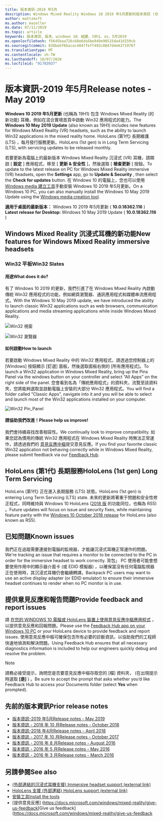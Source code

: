 ```yaml
---
title: 版本資訊-2019 年5月
description: Windows Mixed Reality Windows 10 2019 年5月更新的版本資訊 (也稱為 19H1) 。
author: mattzmsft
ms.author: mazeller
ms.date: 07/11/2019
ms.topic: article
keywords: 版本資訊、版本、windows 10、組建、19h1、os、5月2019
ms.openlocfilehash: f5645baa726c68e6da5be949e90515da41d159cb
ms.sourcegitcommit: 838bebf6bacac4047feff493c0847d4e6371976f
ms.translationtype: MT
ms.contentlocale: zh-TW
ms.lasthandoff: 10/07/2020
ms.locfileid: "91783937"
---
```

# <a name="release-notes---may-2019"></a><span data-ttu-id="7c7a8-104">版本資訊-2019 年5月</span><span class="sxs-lookup"><span data-stu-id="7c7a8-104">Release notes - May 2019</span></span>

<span data-ttu-id="7c7a8-105">**Windows 10 2019 年5月更新** (也稱為 19H1) 包含 Windows Mixed Reality (的新功能) 耳機，例如在混合實境首頁中啟動 Win32 應用程式的能力。</span><span class="sxs-lookup"><span data-stu-id="7c7a8-105">The **Windows 10 May 2019 Update** (also known as 19H1) includes new features for Windows Mixed Reality (VR) headsets, such as the ability to launch Win32 applications in the mixed reality home.</span></span> <span data-ttu-id="7c7a8-106">HoloLens (第1代) 長期維護 (LTS) ，每月發行服務更新。</span><span class="sxs-lookup"><span data-stu-id="7c7a8-106">HoloLens (1st gen) is in Long Term Servicing (LTS), with servicing updates to be released monthly.</span></span>

<span data-ttu-id="7c7a8-107">若要更新為電腦上的最新版本 Windows Mixed Reality 沉浸式 (VR) 耳機，請開啟 [ **設定** ] 應用程式，移至 [ **更新 & 安全性** ]，然後選取 [ **檢查更新** ] 按鈕。</span><span class="sxs-lookup"><span data-stu-id="7c7a8-107">To update to the latest release on PC for Windows Mixed Reality immersive (VR) headsets, open the **Settings** app, go to **Update & Security** , then select the **Check for updates** button.</span></span> <span data-ttu-id="7c7a8-108">在 Windows 10 的電腦上，您也可以使用 [Windows media 建立工具](https://www.microsoft.com/software-download/windows10)手動安裝 Windows 10 2019 年5月更新。</span><span class="sxs-lookup"><span data-stu-id="7c7a8-108">On a Windows 10 PC, you can also manually install the Windows 10 May 2019 Update using the [Windows media creation tool](https://www.microsoft.com/software-download/windows10).</span></span>

<span data-ttu-id="7c7a8-109">**適用于桌面的最新版本：** Windows 10 2019 年5月更新 ( **10.0.18362.116** ) </span><span class="sxs-lookup"><span data-stu-id="7c7a8-109">**Latest release for Desktop:** Windows 10 May 2019 Update ( **10.0.18362.116** )</span></span><br>

## <a name="new-features-for-windows-mixed-reality-immersive-headsets"></a><span data-ttu-id="7c7a8-110">Windows Mixed Reality 沉浸式耳機的新功能</span><span class="sxs-lookup"><span data-stu-id="7c7a8-110">New features for Windows Mixed Reality immersive headsets</span></span>

### <a name="win32-slates"></a><span data-ttu-id="7c7a8-111">Win32 平板</span><span class="sxs-lookup"><span data-stu-id="7c7a8-111">Win32 Slates</span></span>

#### <a name="what-does-it-do"></a><span data-ttu-id="7c7a8-112">用途</span><span class="sxs-lookup"><span data-stu-id="7c7a8-112">What does it do?</span></span> 
<span data-ttu-id="7c7a8-113">有了 Windows 10 2019 的更新，我們引進了在 Windows Mixed Reality 內啟動傳統 Win32 應用程式的功能，例如網頁瀏覽器、通訊應用程式和媒體串流應用程式。</span><span class="sxs-lookup"><span data-stu-id="7c7a8-113">With the Windows 10 May 2019 update, we have introduced the ability to launch classic Win32 applications such as web browsers, communication applications and media streaming applications while inside Windows Mixed Reality.</span></span> 

![Win32 視窗](images/mr-win32-slates-1.png)

![Win32 瀏覽器](images/mr-win32-slates-2.png)

#### <a name="how-to-launch"></a><span data-ttu-id="7c7a8-116">如何啟動</span><span class="sxs-lookup"><span data-stu-id="7c7a8-116">How to launch</span></span>
<span data-ttu-id="7c7a8-117">若要啟動 Windows Mixed Reality 中的 Win32 應用程式，請透過您控制器上的 [Windows] 按鈕顯示 [釘選] 面板，然後選取面板右側的 [所有應用程式]。</span><span class="sxs-lookup"><span data-stu-id="7c7a8-117">To launch a Win32 application in Windows Mixed Reality, bring up the Pins Panel via the windows button on your controller and select “All Apps” on the right side of the panel.</span></span>  <span data-ttu-id="7c7a8-118">您會看到名為「傳統應用程式」的資料夾，流覽至該資料夾，您將能夠選取並啟動電腦上安裝的大部分 Win32 應用程式。</span><span class="sxs-lookup"><span data-stu-id="7c7a8-118">You will find a folder called "Classic Apps", navigate into it and you will be able to select and launch most of the Win32 applications installed on your computer.</span></span>

![Win32 Pin_Panel](images/mr-win32-slates-pinspanel.png)

#### <a name="please-help-us-improve"></a><span data-ttu-id="7c7a8-120">請協助我們改進！</span><span class="sxs-lookup"><span data-stu-id="7c7a8-120">Please help us improve!</span></span>
<span data-ttu-id="7c7a8-121">我們會持續尋找改善相容性。</span><span class="sxs-lookup"><span data-stu-id="7c7a8-121">We continually look to improve compatibility.</span></span>  <span data-ttu-id="7c7a8-122">如果您認為慣用的傳統 Win32 應用程式在 Windows Mixed Reality 時無法正常運作，請透過我們的 [意見反應中樞](https://support.microsoft.com//help/4021566/windows-10-send-feedback-to-microsoft-with-feedback-hub)提交意見反應。</span><span class="sxs-lookup"><span data-stu-id="7c7a8-122">If you find your favorite classic Win32 application not behaving correctly while in Windows Mixed Reality, please submit feedback via our [Feedback Hub](https://support.microsoft.com//help/4021566/windows-10-send-feedback-to-microsoft-with-feedback-hub).</span></span>

## <a name="hololens-1st-gen-long-term-servicing"></a><span data-ttu-id="7c7a8-123">HoloLens (第1代) 長期服務</span><span class="sxs-lookup"><span data-stu-id="7c7a8-123">HoloLens (1st gen) Long Term Servicing</span></span>

<span data-ttu-id="7c7a8-124">HoloLens (第1代) 正在進入長期服務 (LTS) 狀態。</span><span class="sxs-lookup"><span data-stu-id="7c7a8-124">HoloLens (1st gen) is entering Long Term Servicing (LTS) state.</span></span> <span data-ttu-id="7c7a8-125">未來的更新將著重于問題和安全性修正程式，同時維持與 Windows 10 HoloLens ([2018 版](release-notes-october-2018.md) 的功能同位，也稱為 RS5) 。</span><span class="sxs-lookup"><span data-stu-id="7c7a8-125">Future updates will focus on issue and security fixes, while maintaining feature parity with the [Windows 10 October 2018 release](release-notes-october-2018.md) for HoloLens (also known as RS5).</span></span> 

## <a name="known-issues"></a><span data-ttu-id="7c7a8-126">已知問題</span><span class="sxs-lookup"><span data-stu-id="7c7a8-126">Known issues</span></span>

<span data-ttu-id="7c7a8-127">我們正在追蹤需要連接到電腦的監視器，才能讓沉浸式耳機正常運作的問題。</span><span class="sxs-lookup"><span data-stu-id="7c7a8-127">We're tracking an issue that requires a monitor to be connected to the PC in order for the immersive headset to work correctly.</span></span> <span data-ttu-id="7c7a8-128">背包」 PC 使用者可能會想要使用作用中的顯示器介面卡 (或 EDID 模擬器) ，以確保當沒有任何電腦監視器正在使用時，其沉浸式耳機仍會繼續轉譯。</span><span class="sxs-lookup"><span data-stu-id="7c7a8-128">Backpack PC users may want to use an active display adapter (or EDID emulator) to ensure their immersive headset continues to render when no PC monitor is in use.</span></span> 

## <a name="provide-feedback-and-report-issues"></a><span data-ttu-id="7c7a8-129">提供意見反應和報告問題</span><span class="sxs-lookup"><span data-stu-id="7c7a8-129">Provide feedback and report issues</span></span>

<span data-ttu-id="7c7a8-130">請 [在您的 WINDOWS 10 電腦或 HoloLens 裝置上使用意見反應中樞應用程式](https://docs.microsoft.com/windows/mixed-reality/give-us-feedback) ，以提供意見反應和回報問題。</span><span class="sxs-lookup"><span data-stu-id="7c7a8-130">Please use the [Feedback Hub app on your Windows 10 PC](https://docs.microsoft.com/windows/mixed-reality/give-us-feedback) or your HoloLens device to provide feedback and report issues.</span></span> <span data-ttu-id="7c7a8-131">使用意見反應中樞可確保包含所有必要的診斷資訊，以協助我們的工程師快速地偵測和解決問題。</span><span class="sxs-lookup"><span data-stu-id="7c7a8-131">Using Feedback Hub ensures that all necessary diagnostics information is included to help our engineers quickly debug and resolve the problem.</span></span>

>[!NOTE]
><span data-ttu-id="7c7a8-132">請務必接受提示，詢問您是否要意見反應中樞存取您的 [檔] 資料夾， (在出現提示時選取 **[是]** ) 。</span><span class="sxs-lookup"><span data-stu-id="7c7a8-132">Be sure to accept the prompt that asks whether you’d like Feedback Hub to access your Documents folder (select **Yes** when prompted).</span></span>

## <a name="prior-release-notes"></a><span data-ttu-id="7c7a8-133">先前的版本資訊</span><span class="sxs-lookup"><span data-stu-id="7c7a8-133">Prior release notes</span></span>

* [<span data-ttu-id="7c7a8-134">版本資訊-2019 年5月</span><span class="sxs-lookup"><span data-stu-id="7c7a8-134">Release notes - May 2019</span></span>](release-notes-may-2019.md)
* [<span data-ttu-id="7c7a8-135">版本資訊 - 2018 年 10 月</span><span class="sxs-lookup"><span data-stu-id="7c7a8-135">Release notes - October 2018</span></span>](release-notes-october-2018.md)
* [<span data-ttu-id="7c7a8-136">版本資訊-2018 年4月</span><span class="sxs-lookup"><span data-stu-id="7c7a8-136">Release notes - April 2018</span></span>](release-notes-april-2018.md)
* [<span data-ttu-id="7c7a8-137">版本資訊 - 2017 年 10 月</span><span class="sxs-lookup"><span data-stu-id="7c7a8-137">Release notes - October 2017</span></span>](release-notes-october-2017.md)
* [<span data-ttu-id="7c7a8-138">版本資訊 - 2016 年 8 月</span><span class="sxs-lookup"><span data-stu-id="7c7a8-138">Release notes - August 2016</span></span>](release-notes-august-2016.md)
* [<span data-ttu-id="7c7a8-139">版本資訊 - 2016 年 5 月</span><span class="sxs-lookup"><span data-stu-id="7c7a8-139">Release notes - May 2016</span></span>](release-notes-may-2016.md)
* [<span data-ttu-id="7c7a8-140">版本資訊 - 2016 年 3 月</span><span class="sxs-lookup"><span data-stu-id="7c7a8-140">Release notes - March 2016</span></span>](release-notes-march-2016.md)

## <a name="see-also"></a><span data-ttu-id="7c7a8-141">另請參閱</span><span class="sxs-lookup"><span data-stu-id="7c7a8-141">See also</span></span>
* [<span data-ttu-id="7c7a8-142"> (外部連結的沉浸式耳機支援) </span><span class="sxs-lookup"><span data-stu-id="7c7a8-142">Immersive headset support (external link)</span></span>](https://docs.microsoft.com/windows/mixed-reality/enthusiast-guide/troubleshooting-windows-mixed-reality)
* [<span data-ttu-id="7c7a8-143">HoloLens 支援 (外部連結) </span><span class="sxs-lookup"><span data-stu-id="7c7a8-143">HoloLens support (external link)</span></span>](https://support.microsoft.com/products/hololens)
* [<span data-ttu-id="7c7a8-144">安裝工具</span><span class="sxs-lookup"><span data-stu-id="7c7a8-144">Install the tools</span></span>](https://docs.microsoft.com/windows/mixed-reality/develop/install-the-tools)
* <span data-ttu-id="7c7a8-145">[提供意見反應] (https://docs.microsoft.com/windows/mixed-reality/give-us-feedback</span><span class="sxs-lookup"><span data-stu-id="7c7a8-145">[Give us feedback](https://docs.microsoft.com/windows/mixed-reality/give-us-feedback</span></span>

